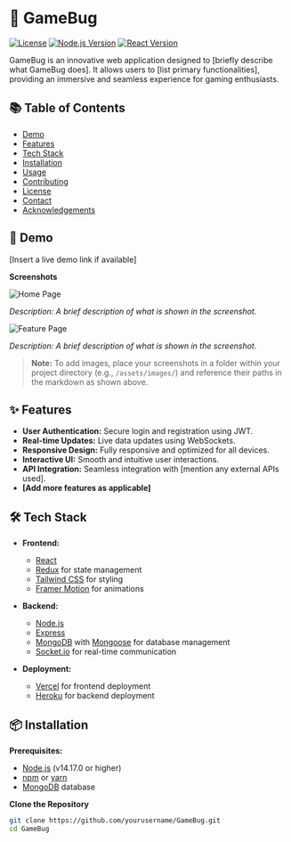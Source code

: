 # 🐞 GameBug

[![License](https://img.shields.io/badge/license-MIT-blue.svg)](LICENSE)
[![Node.js Version](https://img.shields.io/badge/node.js-14.17.0-green.svg)](https://nodejs.org/)
[![React Version](https://img.shields.io/badge/react-17.0.2-blue.svg)](https://reactjs.org/)

GameBug is an innovative web application designed to [briefly describe what GameBug does]. It allows users to [list primary functionalities], providing an immersive and seamless experience for gaming enthusiasts.

## 📚 Table of Contents

- [Demo](#demo)
- [Features](#features)
- [Tech Stack](#tech-stack)
- [Installation](#installation)
- [Usage](#usage)
- [Contributing](#contributing)
- [License](#license)
- [Contact](#contact)
- [Acknowledgements](#acknowledgements)

## 🚀 Demo

[Insert a live demo link if available]

**Screenshots**

![Home Page](path/to/homepage_screenshot.png)

*Description: A brief description of what is shown in the screenshot.*

![Feature Page](path/to/featurepage_screenshot.png)

*Description: A brief description of what is shown in the screenshot.*

> **Note:** To add images, place your screenshots in a folder within your project directory (e.g., `/assets/images/`) and reference their paths in the markdown as shown above.

## ✨ Features

- **User Authentication:** Secure login and registration using JWT.
- **Real-time Updates:** Live data updates using WebSockets.
- **Responsive Design:** Fully responsive and optimized for all devices.
- **Interactive UI:** Smooth and intuitive user interactions.
- **API Integration:** Seamless integration with [mention any external APIs used].
- **[Add more features as applicable]**

## 🛠 Tech Stack

- **Frontend:**
  - [React](https://reactjs.org/)
  - [Redux](https://redux.js.org/) for state management
  - [Tailwind CSS](https://tailwindcss.com/) for styling
  - [Framer Motion](https://www.framer.com/motion/) for animations

- **Backend:**
  - [Node.js](https://nodejs.org/)
  - [Express](https://expressjs.com/)
  - [MongoDB](https://www.mongodb.com/) with [Mongoose](https://mongoosejs.com/) for database management
  - [Socket.io](https://socket.io/) for real-time communication

- **Deployment:**
  - [Vercel](https://vercel.com/) for frontend deployment
  - [Heroku](https://www.heroku.com/) for backend deployment

## 📦 Installation

**Prerequisites:**

- [Node.js](https://nodejs.org/en/download/) (v14.17.0 or higher)
- [npm](https://www.npmjs.com/) or [yarn](https://yarnpkg.com/)
- [MongoDB](https://www.mongodb.com/try/download/community) database

**Clone the Repository**

```bash
git clone https://github.com/yourusername/GameBug.git
cd GameBug
